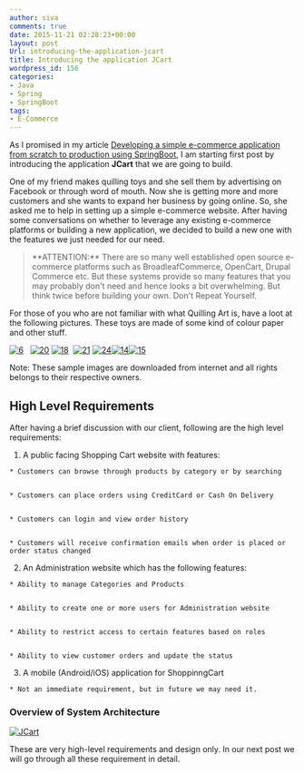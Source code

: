 ```yaml
---
author: siva
comments: true
date: 2015-11-21 02:28:23+00:00
layout: post
Url: introducing-the-application-jcart
title: Introducing the application JCart
wordpress_id: 156
categories:
- Java
- Spring
- SpringBoot
tags:
- E-Commerce
---
```


As I promised in my article [Developing a simple e-commerce application from scratch to production using SpringBoot](http://sivalabs.in/developing-a-simple-e-commerce-application-from-scratch-to-production-using-springboot/), I am starting first post by introducing the application **JCart** that we are going to build.

One of my friend makes quilling toys and she sell them by advertising on Facebook or through word of mouth. Now she is getting more and more customers and she wants to expand her business by going online. So, she asked me to help in setting up a simple e-commerce website. After having some conversations on whether to leverage any existing e-commerce platforms or building a new application, we decided to build a new one with the features we just needed for our need.


<blockquote>**ATTENTION:** There are so many well established open source e-commerce platforms such as BroadleafCommerce, OpenCart, Drupal Commerce etc. But these systems provide so many features that you may probably don't need and hence looks a bit overwhelming. But think twice before building your own. Don't Repeat Yourself.</blockquote>


For those of you who are not familiar with what Quilling Art is, have a loot at the following pictures. These toys are made of some kind of colour paper and other stuff.

[![6](http://sivalabs.in/wp-content/uploads/2015/11/6.jpg)](http://sivalabs.in/wp-content/uploads/2015/11/6.jpg)   [![20](http://sivalabs.in/wp-content/uploads/2015/11/20.jpg)](http://sivalabs.in/wp-content/uploads/2015/11/16.jpg) [![18](http://sivalabs.in/wp-content/uploads/2015/11/18.jpg)](http://sivalabs.in/wp-content/uploads/2015/11/18.jpg)  [![21](http://sivalabs.in/wp-content/uploads/2015/11/21.jpg)](http://sivalabs.in/wp-content/uploads/2015/11/21.jpg) [![24](http://sivalabs.in/wp-content/uploads/2015/11/24.jpg)![14](http://sivalabs.in/wp-content/uploads/2015/11/14.jpg)![15](http://sivalabs.in/wp-content/uploads/2015/11/15.jpg)](http://sivalabs.in/wp-content/uploads/2015/11/24.jpg)

Note: These sample images are downloaded from internet and all rights belongs to their respective owners.


## High Level Requirements


After having a brief discussion with our client, following are the high level requirements:



	
  1. A public facing Shopping Cart website with features:

	
    * Customers can browse through products by category or by searching

	
    * Customers can place orders using CreditCard or Cash On Delivery

	
    * Customers can login and view order history

	
    * Customers will receive confirmation emails when order is placed or order status changed




	
  2. An Administration website which has the following features:

	
    * Ability to manage Categories and Products

	
    * Ability to create one or more users for Administration website

	
    * Ability to restrict access to certain features based on roles

	
    * Ability to view customer orders and update the status




	
  3. A mobile (Android/iOS) application for ShoppinngCart

	
    * Not an immediate requirement, but in future we may need it.








### Overview of System Architecture


[![JCart](http://sivalabs.in/wp-content/uploads/2015/11/JCart-300x197.png)](http://sivalabs.in/wp-content/uploads/2015/11/JCart.png)

These are very high-level requirements and design only. In our next post we will go through all these requirement in detail.
